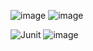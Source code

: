 ![image](https://github.com/user-attachments/assets/2eb859e9-755e-490c-8fc8-9a43ed51ee4a)
![image](https://github.com/user-attachments/assets/5b6e8c0c-f8a9-430c-abf2-6f792e115ec4)

![Junit](https://github.com/user-attachments/assets/5eeb1123-7bdf-48b3-8b3a-b635e6f52346)
![image](https://github.com/user-attachments/assets/6a15433d-02c8-4ec7-9ab2-bee4d73bdf05)


